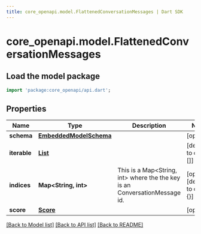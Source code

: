 ```yaml
---
title: core_openapi.model.FlattenedConversationMessages | Dart SDK
---
```


# core_openapi.model.FlattenedConversationMessages

## Load the model package
```dart
import 'package:core_openapi/api.dart';
```

## Properties
Name | Type | Description | Notes
------------ | ------------- | ------------- | -------------
**schema** | [**EmbeddedModelSchema**](EmbeddedModelSchema.md) |  | [optional] 
**iterable** | [**List<ReferencedConversationMessage>**](ReferencedConversationMessage.md) |  | [default to const []]
**indices** | **Map<String, int>** | This is a Map<String, int> where the the key is an ConversationMessage id. | [optional] [default to const {}]
**score** | [**Score**](Score.md) |  | [optional] 

[[Back to Model list]](../README.md#documentation-for-models) [[Back to API list]](../README.md#documentation-for-api-endpoints) [[Back to README]](../README.md)


